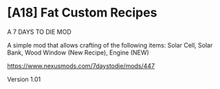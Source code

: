 # [A18] Fat Custom Recipes

A 7 DAYS TO DIE MOD

A simple mod that allows crafting of the following items: Solar Cell, Solar Bank, Wood Window (New Recipe), Engine (NEW)

https://www.nexusmods.com/7daystodie/mods/447

Version 1.01
